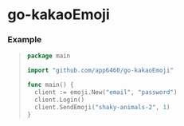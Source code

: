 # go-kakaoEmoji

### Example
> ```go
> package main
> 
> import "github.com/app6460/go-kakaoEmoji"
> 
> func main() {
>   client := emoji.New("email", "password")
>   client.Login()
>   client.SendEmoji("shaky-animals-2", 1)
> }
> ```